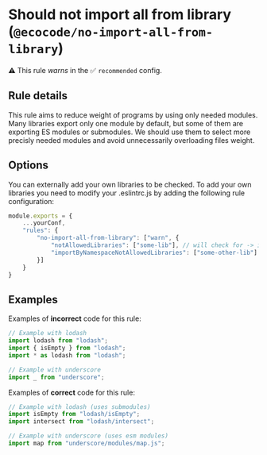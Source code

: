 # Should not import all from library (`@ecocode/no-import-all-from-library`)

⚠️ This rule _warns_ in the ✅ `recommended` config.

<!-- end auto-generated rule header -->

## Rule details

This rule aims to reduce weight of programs by using only needed modules. Many libraries export only one module by
default, but some of them are exporting ES modules or submodules. We should use them to select more precisly needed
modules and avoid unnecessarily overloading files weight.

<!-- TODO: add bundle analyzer benchmarks -->

## Options

You can externally add your own libraries to be checked.
To add your own libraries you need to modify your .eslintrc.js by adding the following rule configuration:

```js
module.exports = {
    ...yourConf,
    "rules": {
        "no-import-all-from-library": ["warn", {
            "notAllowedLibraries": ["some-lib"], // will check for -> import someLib from "some-lib"
            "importByNamespaceNotAllowedLibraries": ["some-other-lib"] // will check for -> import * as someOtherLib from "some-other-lib"
        }]
    }
}
```

## Examples

Examples of **incorrect** code for this rule:

```js
// Example with lodash
import lodash from "lodash";
import { isEmpty } from "lodash";
import * as lodash from "lodash";

// Example with underscore
import _ from "underscore";
```

Examples of **correct** code for this rule:

```js
// Example with lodash (uses submodules)
import isEmpty from "lodash/isEmpty";
import intersect from "lodash/intersect";

// Example with underscore (uses esm modules)
import map from "underscore/modules/map.js";
```
